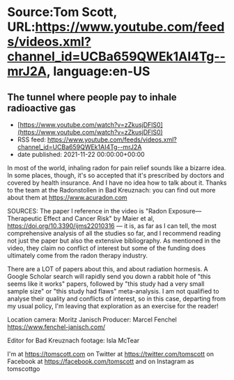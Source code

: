 # Source:Tom Scott, URL:https://www.youtube.com/feeds/videos.xml?channel_id=UCBa659QWEk1AI4Tg--mrJ2A, language:en-US

## The tunnel where people pay to inhale radioactive gas
 - [https://www.youtube.com/watch?v=zZkusjDFlS0](https://www.youtube.com/watch?v=zZkusjDFlS0)
 - RSS feed: https://www.youtube.com/feeds/videos.xml?channel_id=UCBa659QWEk1AI4Tg--mrJ2A
 - date published: 2021-11-22 00:00:00+00:00

In most of the world, inhaling radon for pain relief sounds like a bizarre idea. In some places, though, it's so accepted that it's prescribed by doctors and covered by health insurance. And I have no idea how to talk about it. Thanks to the team at the Radonstollen in Bad Kreuznach: you can find out more about them at https://www.acuradon.com

SOURCES:
The paper I reference in the video is "Radon Exposure—Therapeutic Effect and Cancer Risk" by Maier et al, https://doi.org/10.3390/ijms22010316 — it is, as far as I can tell, the most comprehensive analysis of all the studies so far, and I recommend reading not just the paper but also the extensive bibliography. As mentioned in the video, they claim no conflict of interest but some of the funding does ultimately come from the radon therapy industry.

There are a LOT of papers about this, and about radiation hormesis. A Google Scholar search will rapidly send you down a rabbit hole of "this seems like it works" papers, followed by "this study had a very small sample size" or "this study had flaws" meta-analysis. I am not qualified to analyse their quality and conflicts of interest, so in this case, departing from my usual policy, I'm leaving that exploration as an exercise for the reader!

Location camera: Moritz Janisch
Producer: Marcel Fenchel https://www.fenchel-janisch.com/

Editor for Bad Kreuznach footage: Isla McTear

I'm at https://tomscott.com
on Twitter at https://twitter.com/tomscott
on Facebook at https://facebook.com/tomscott
and on Instagram as tomscottgo


